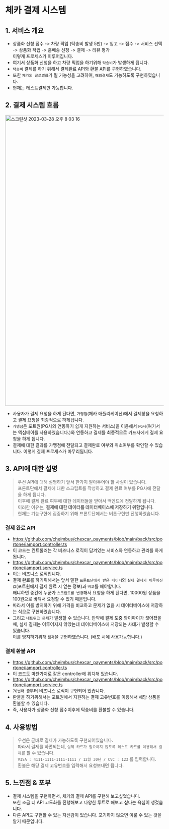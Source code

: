 # 체카 결제 시스템

## 1. 서비스 개요
- 상품화 신청 접수 -> 차량 픽업 (탁송비 발생 5만) -> 입고 -> 접수 -> 서비스 선택
-> 상품화 작업 -> 홈배송 신청 -> 결제 -> 리뷰 평가   
이렇게 프로세스가 이루어집니다.
- 여기서 상품화 신청을 하고 차량 픽업을 하기위해 `탁송비`가 발생하게 됩니다.
- `탁송비` 결제를 하기 위해서 결제완료 API와 환불 API를 구현하였습니다.
- 또한 `체카의 글로벌화`가 될 가능성을 고려하여, `해외결제`도 가능하도록 구현하였습니다.
- 현재는 테스트결제만 가능합니다.

## 2. 결제 시스템 흐름
<img width="922" alt="스크린샷 2023-03-28 오후 8 03 16" src="https://user-images.githubusercontent.com/87293880/228216336-fe843c2e-5ddc-4c9b-91f7-0c601a36edfc.png">

- 사용자가 결제 요청을 하게 된다면, `가맹점`(체카 애플리케이션)에서 결제창을 요청하고 결제 요청을 최종적으로 하게됩니다.
- `가맹점`은 포트원(PG사와 연동하기 쉽게 지원하는 서비스)을 이용해서 `PG사`(여기서는 엑심베이를 사용하였습니다.)와 연동하고 결제를 최종적으로 카드사에게 결제 요청을 하게 됩니다.
- 결제에 대한 결과를 가맹점에 전달되고 결제완료 여부와 취소여부를 확인할 수 있습니다. 이렇게 결제 프로세스가 마무리됩니다.


## 3. API에 대한 설명
> 우선 API에 대해 설명하기 앞서 한가지 알아두어야 할 사실이 있습니다.   
> 프론트단에서 결제에 대한 스크립트를 작성하고 결제 완료 여부를 PG사에 전달을 하게 됩니다.    
> 이후에 결제 완료 여부에 대한 데이터들을 받아서 백엔드에 전달하게 됩니다.   
> 이러한 이유는, **결제에 대한 데이터를 데이터베이스에 저장하기 위함입니다**.   
> 현재는 기능구현에 집중하기 위해 프론트단에서는 버튼구현만 진행하였습니다.

### 결제 완료 API
- https://github.com/cheimbus/chexcar_payments/blob/main/back/src/portone/iamport.controller.ts
- 이 코드는 컨트롤러는 각 비즈니스 로직이 담겨있는 서비스와 연동하고 관리를 하게 됩니다.
- https://github.com/cheimbus/chexcar_payments/blob/main/back/src/portone/iamport.service.ts
- 이는 비즈니스 로직입니다.
- 결제 완료를 하기위해서는 앞서 말한 `프론트단에서 받은 데이터`와 `실제 결제가 이루어진 값`(포트원에서 결제 완료 시 얻는 정보)과 `비교`를 해야합니다.    
왜냐하면 중간에 누군가 `스크립트를 변경`해서 요청을 하게 된다면, 10000원 상품을 100원으로 바꿔서 요청할 수 있기 때문입니다.
- 따라서 이를 방지하기 위해 가격을 비교하고 문제가 없을 시 데이터베이스에 저장하는 식으로 구현하였습니다.
- 그리고 `네트워크 문제`가 발생할 수 있습니다. 만약에 결제 도중 와이파이가 끊어졌을 때, 실제 결제는 이루어지지 않았는데 데이터베이스에 저장되는 사태가 발생할 수 있습니다.   
 이를 방지하기위해 `웹훅`을 구현하였습니다. (배포 시에 사용가능합니다.)

### 결제 환불 API
- https://github.com/cheimbus/chexcar_payments/blob/main/back/src/portone/iamport.controller.ts
- 이 코드도 마찬가지로 같은 controller에 위치해 있습니다.
- https://github.com/cheimbus/chexcar_payments/blob/main/back/src/portone/iamport.service.ts
- `78번째 줄`부터 비즈니스 로직이 구현되어 있습니다.
- 환불을 하기위해서는 포트원에서 지원하는 결제 고유번호를 이용해서 해당 상품을 환불할 수 있습니다.
- 즉, 사용자가 상품화 신청 접수이후에 탁송비를 환불할 수 있습니다.

## 4. 사용방법
> 우선은 곧바로 결제가 가능하도록 구현되어있습니다.   
> 따라서 결제를 하면되는데, `실제 카드가 필요하지 않도록 테스트 카드를 이용해서 결제`를 할 수 있습니다.   
> `VISA : 4111-1111-1111-1111 / 12월 30년 / CVC : 123` 를 입력합니다.   
> 환불은 해당 결제 고유번호를 입력해서 요청보내면 됩니다.

## 5. 느낀점 & 포부
- 결제 시스템을 구현하면서, 체카의 결제 API를 구현해 보고싶었습니다.   
또한 조금 더 API 고도화를 진행해보고 다양한 루트로 해보고 싶다는 욕심이 생겼습니다.
- 다른 API도 구현할 수 있는 자신감이 있습니다. 포기하지 않으면 이룰 수 있는 것을 알기 때문입니다.
